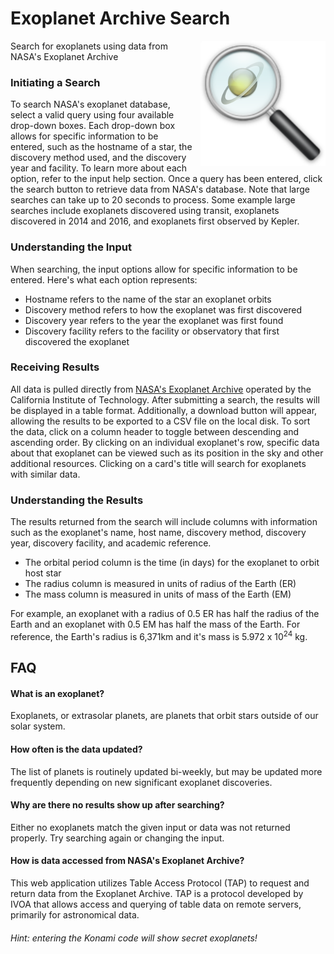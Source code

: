 

# Exoplanet Archive Search

<p align="right">
  <img src="https://github.com/jarvisar/senior-design/blob/master/src/assets/icon.png" width="200px" style="float: right; margin-left: 10px;"/>


 Search for exoplanets using data from NASA's Exoplanet Archive
      
 ### Initiating a Search
 
 To search NASA's exoplanet database, select a valid query using four available drop-down boxes. 
      Each drop-down box allows for specific information to be entered, such as the hostname of a star, the discovery 
      method used, and the discovery year and facility. To learn more about each option, refer to the input help section. 
      Once a query has been entered, click the search button to retrieve data from NASA's database. Note that large searches
      can take up to 20 seconds to process. Some example large searches include exoplanets discovered using transit, exoplanets 
      discovered in 2014 and 2016, and exoplanets first observed by Kepler.
      
 ### Understanding the Input
 
 When searching, the input options allow for specific information to be entered. Here's what each option represents:
 
 * Hostname refers to the name of the star an exoplanet orbits
 * Discovery method refers to how the exoplanet was first discovered
 * Discovery year refers to the year the exoplanet was first found
 * Discovery facility refers to the facility or observatory that first discovered the exoplanet

### Receiving Results

All data is pulled directly from [NASA's Exoplanet Archive](https://exoplanetarchive.ipac.caltech.edu/cgi-bin/TblView/nph-tblView?app=ExoTbls&config=PSCompPars) operated by the California Institute of Technology. After submitting a search, the results will be displayed in a table format. Additionally, a download button will appear, allowing the results to be exported to a CSV file on the local disk. 
        To sort the data, click on a column header to toggle between descending and ascending order. 
        By clicking on an individual exoplanet's row, specific data about that exoplanet can be viewed such as its position 
        in the sky and other additional resources. Clicking on a card's title will search for exoplanets with similar data.
        
### Understanding the Results

The results returned from the search will include columns with information such as the exoplanet's name, host name, discovery method, discovery year, discovery facility, and academic reference.

* The orbital period column is the time (in days) for the exoplanet to orbit host star
* The radius column is measured in units of radius of the Earth (ER)
* The mass column is measured in units of mass of the Earth (EM)

For example, an exoplanet with a radius of 0.5 ER has half the radius of the Earth and an exoplanet with 0.5 EM has half the mass of the Earth. For reference, the Earth's radius is 6,371km and 
      it's mass is 5.972 x 10<sup>24</sup> kg.

## FAQ

#### What is an exoplanet?

Exoplanets, or extrasolar planets, are planets that orbit stars outside of our solar system.

#### How often is the data updated?

The list of planets is routinely updated bi-weekly, but may be updated more frequently depending on new significant exoplanet discoveries.

#### Why are there no results show up after searching?

Either no exoplanets match the given input or data was not returned properly. Try searching again or changing the input.

#### How is data accessed from NASA's Exoplanet Archive?

This web application utilizes Table Access Protocol (TAP) to request and return data from the Exoplanet Archive. TAP is a protocol developed by IVOA that allows access and querying of table data on remote servers, primarily for astronomical data.

###### Hint: entering the Konami code will show secret exoplanets!
